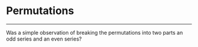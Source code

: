 # Permutations
---

Was a simple observation of breaking the permutations into two parts an odd series and an even series?